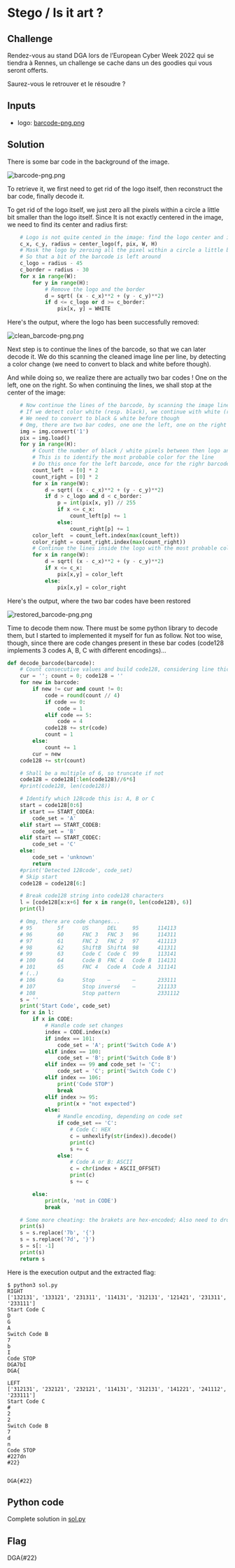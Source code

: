# Stego / Is it art ?

## Challenge
Rendez-vous au stand DGA lors de l’European Cyber Week 2022 qui se tiendra à Rennes, un challenge se cache dans un des goodies qui vous seront offerts.

Saurez-vous le retrouver et le résoudre ?

## Inputs
- logo:  [barcode-png.png](./barcode-png.png)


## Solution
There is some bar code in the background of the image.

![barcode-png.png](./barcode-png.png)

To retrieve it, we first need to get rid of the logo itself, then reconstruct the bar code, finally decode it.


To get rid of the logo itself, we just zero all the pixels within a circle a little bit smaller than the logo itself. Since It is not exactly centered in the image, we need to find its center and radius first:

```python
    # Logo is not quite cented in the image: find the logo center and its radius
    c_x, c_y, radius = center_logo(f, pix, W, H)
    # Mask the logo by zeroing all the pixel within a circle a little bit smaller than the logo itself
    # So that a bit of the barcode is left around
    c_logo = radius - 45
    c_border = radius - 30
    for x in range(W):
        for y in range(H):
            # Remove the logo and the border
            d = sqrt( (x - c_x)**2 + (y - c_y)**2)
            if d <= c_logo or d >= c_border:
                pix[x, y] = WHITE
```

Here's the output, where the logo has been successfully removed:

![clean_barcode-png.png](./clean_barcode-png.png)

Next step is to continue the lines of the barcode, so that we can later decode it. We do this scanning the cleaned image line per line, by detecting a color change (we need to convert to black and white before though).

And while doing so, we realize there are actually two bar codes ! One on the left, one on the right. So when continuing the lines, we shall stop at the center of the image:

```python
    # Now continue the lines of the barcode, by scanning the image line per line
    # If we detect color white (resp. black), we continue with white (resp. black)
    # We need to convert to black & white before though
    # Omg, there are two bar codes, one one the left, one on the right !!!
    img = img.convert('1')
    pix = img.load()
    for y in range(H):
        # Count the number of black / white pixels between then logo and the border circles
        # This is to identify the most probable color for the line
        # Do this once for the left barcode, once for the righr barcode
        count_left  = [0] * 2
        count_right = [0] * 2
        for x in range(W):
            d = sqrt( (x - c_x)**2 + (y - c_y)**2)
            if d > c_logo and d < c_border:
                p = int(pix[x, y]) // 255
                if x <= c_x:
                    count_left[p] += 1
                else:
                    count_right[p] += 1
        color_left  = count_left.index(max(count_left))
        color_right = count_right.index(max(count_right))
        # Continue the lines inside the logo with the most probable color found before, for both parts (left, right)
        for x in range(W):
            d = sqrt( (x - c_x)**2 + (y - c_y)**2)
            if x <= c_x:
                pix[x,y] = color_left
            else:
                pix[x,y] = color_right
```

Here's the output, where the two bar codes have been restored

![restored_barcode-png.png](./restored_barcode-png.png)

Time to decode them now. There must be some python library to decode them, but I started to implemented it myself for fun as follow. Not too wise, though, since there are code changes present in these bar codes (code128 implements 3 codes A, B, C with different encodings)...

```python
def decode_barcode(barcode):
    # Count consecutive values and build code128, considering line thickness is approx. 4 pixels
    cur = ''; count = 0; code128 = ''
    for new in barcode:
        if new != cur and count != 0:
            code = round(count // 4)
            if code == 0:
                code = 1
            elif code == 5:
                code = 4
            code128 += str(code)
            count = 1
        else:
            count += 1
        cur = new
    code128 += str(count)

    # Shall be a multiple of 6, so truncate if not
    code128 = code128[:len(code128)//6*6]
    #print(code128, len(code128))

    # Identify which 128code this is: A, B or C
    start = code128[0:6]
    if start == START_CODEA:
        code_set = 'A'
    elif start == START_CODEB:
        code_set = 'B'
    elif start == START_CODEC:
        code_set = 'C'
    else:
        code_set = 'unknown'
        return
    #print('Detected 128code', code_set)
    # Skip start
    code128 = code128[6:]

    # Break code128 string into code128 characters
    l = [code128[x:x+6] for x in range(0, len(code128), 6)]
    print(l)

    # Omg, there are code changes...
    # 95        5f      US      DEL     95      114113
    # 96        60      FNC 3   FNC 3   96      114311
    # 97        61      FNC 2   FNC 2   97      411113
    # 98        62      ShiftB  ShiftA  98      411311
    # 99        63      Code C  Code C  99      113141
    # 100       64      Code B  FNC 4   Code B  114131
    # 101       65      FNC 4   Code A  Code A  311141
    # (..)
    # 106       6a      Stop    —       —       233111
    # 107               Stop inversé    —       211133
    # 108               Stop pattern            2331112
    s = ''
    print('Start Code', code_set)
    for x in l:
        if x in CODE:
            # Handle code set changes
            index = CODE.index(x)
            if index == 101:
                code_set = 'A'; print('Switch Code A')
            elif index == 100:
                code_set = 'B'; print('Switch Code B')
            elif index == 99 and code_set != 'C':
                code_set = 'C'; print('Switch Code C')
            elif index == 106:
                print('Code STOP')
                break
            elif index >= 95:
                print(x + "not expected")
            else:
                # Handle encoding, depending on code set
                if code_set == 'C':
                    # Code C: HEX
                    c = unhexlify(str(index)).decode()
                    print(c)
                    s += c
                else:
                    # Code A or B: ASCII
                    c = chr(index + ASCII_OFFSET)
                    print(c)
                    s += c

        else:
            print(x, 'not in CODE')
            break

    # Some more cheating: the brakets are hex-encoded; Also need to drop the last one apparently...
    print(s)
    s = s.replace('7b', '{')
    s = s.replace('7d', '}')
    s = s[: -1]
    print(s)
    return s
```

Here is the execution output and the extracted flag:
```console
$ python3 sol.py
RIGHT
['132131', '133121', '231311', '114131', '312131', '121421', '231311', '233111']
Start Code C
D
G
A
Switch Code B
7
b
I
Code STOP
DGA7bI
DGA{

LEFT
['312131', '232121', '232121', '114131', '312131', '141221', '241112', '233111']
Start Code C
#
2
2
Switch Code B
7
d
n
Code STOP
#227dn
#22}


DGA{#22}
```

## Python code
Complete solution in [sol.py](./sol.py)

## Flag
DGA{#22}
